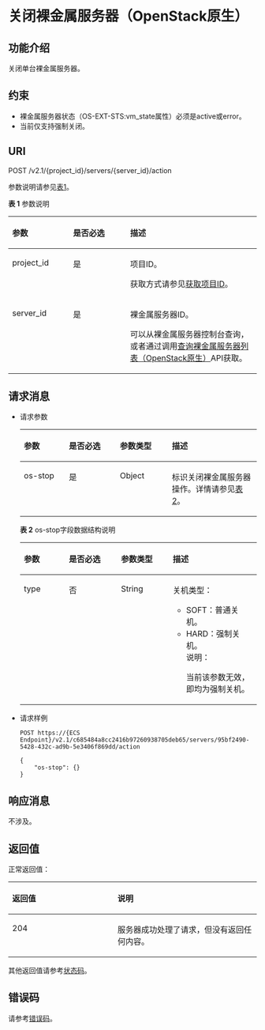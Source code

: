 # 关闭裸金属服务器（OpenStack原生）<a name="ZH-CN_TOPIC_0053158685"></a>

## 功能介绍<a name="section32841145"></a>

关闭单台裸金属服务器。

## 约束<a name="section57278039123222"></a>

-   裸金属服务器状态（OS-EXT-STS:vm\_state属性）必须是active或error。
-   当前仅支持强制关闭。

## URI<a name="section27134857"></a>

POST /v2.1/\{project\_id\}/servers/\{server\_id\}/action

参数说明请参见[表1](#table1997078319)。

**表 1**  参数说明

<a name="table1997078319"></a>
<table><thead align="left"><tr id="row1697157163111"><th class="cellrowborder" valign="top" width="24.492449244924494%" id="mcps1.2.4.1.1"><p id="p61356140"><a name="p61356140"></a><a name="p61356140"></a>参数</p>
</th>
<th class="cellrowborder" valign="top" width="22.96229622962296%" id="mcps1.2.4.1.2"><p id="p3791404"><a name="p3791404"></a><a name="p3791404"></a>是否必选</p>
</th>
<th class="cellrowborder" valign="top" width="52.54525452545254%" id="mcps1.2.4.1.3"><p id="p38668280"><a name="p38668280"></a><a name="p38668280"></a>描述</p>
</th>
</tr>
</thead>
<tbody><tr id="row1973711316"><td class="cellrowborder" valign="top" width="24.492449244924494%" headers="mcps1.2.4.1.1 "><p id="p31084503"><a name="p31084503"></a><a name="p31084503"></a>project_id</p>
</td>
<td class="cellrowborder" valign="top" width="22.96229622962296%" headers="mcps1.2.4.1.2 "><p id="p34816825"><a name="p34816825"></a><a name="p34816825"></a>是</p>
</td>
<td class="cellrowborder" valign="top" width="52.54525452545254%" headers="mcps1.2.4.1.3 "><p id="p1590600"><a name="p1590600"></a><a name="p1590600"></a>项目ID。</p>
<p id="p652825144113"><a name="p652825144113"></a><a name="p652825144113"></a>获取方式请参见<a href="获取项目ID.md">获取项目ID</a>。</p>
</td>
</tr>
<tr id="row39716712314"><td class="cellrowborder" valign="top" width="24.492449244924494%" headers="mcps1.2.4.1.1 "><p id="p18697032"><a name="p18697032"></a><a name="p18697032"></a>server_id</p>
</td>
<td class="cellrowborder" valign="top" width="22.96229622962296%" headers="mcps1.2.4.1.2 "><p id="p38064613"><a name="p38064613"></a><a name="p38064613"></a>是</p>
</td>
<td class="cellrowborder" valign="top" width="52.54525452545254%" headers="mcps1.2.4.1.3 "><p id="p63334794"><a name="p63334794"></a><a name="p63334794"></a><span id="text959384631516"><a name="text959384631516"></a><a name="text959384631516"></a>裸金属服务器</span><span id="text1359394651514"><a name="text1359394651514"></a><a name="text1359394651514"></a></span>ID。</p>
<p id="p29791113277"><a name="p29791113277"></a><a name="p29791113277"></a>可以从<span id="zh-cn_topic_0113746489_text013014803615"><a name="zh-cn_topic_0113746489_text013014803615"></a><a name="zh-cn_topic_0113746489_text013014803615"></a>裸金属服务器</span><span id="zh-cn_topic_0113746489_text10131448133612"><a name="zh-cn_topic_0113746489_text10131448133612"></a><a name="zh-cn_topic_0113746489_text10131448133612"></a></span>控制台查询，或者通过调用<a href="查询裸金属服务器列表（OpenStack原生）.md">查询裸金属服务器列表（OpenStack原生）</a>API获取。</p>
</td>
</tr>
</tbody>
</table>

## 请求消息<a name="section42887128"></a>

-   请求参数

    <a name="table54550461"></a>
    <table><thead align="left"><tr id="row11842506"><th class="cellrowborder" valign="top" width="19%" id="mcps1.1.5.1.1"><p id="p59978491115233"><a name="p59978491115233"></a><a name="p59978491115233"></a>参数</p>
    </th>
    <th class="cellrowborder" valign="top" width="21.529999999999998%" id="mcps1.1.5.1.2"><p id="p183901830522"><a name="p183901830522"></a><a name="p183901830522"></a>是否必选</p>
    </th>
    <th class="cellrowborder" valign="top" width="21.97%" id="mcps1.1.5.1.3"><p id="p26419641115233"><a name="p26419641115233"></a><a name="p26419641115233"></a>参数类型</p>
    </th>
    <th class="cellrowborder" valign="top" width="37.5%" id="mcps1.1.5.1.4"><p id="p64181866115233"><a name="p64181866115233"></a><a name="p64181866115233"></a>描述</p>
    </th>
    </tr>
    </thead>
    <tbody><tr id="row48896832"><td class="cellrowborder" valign="top" width="19%" headers="mcps1.1.5.1.1 "><p id="p1220438"><a name="p1220438"></a><a name="p1220438"></a>os-stop</p>
    </td>
    <td class="cellrowborder" valign="top" width="21.529999999999998%" headers="mcps1.1.5.1.2 "><p id="p0389123016219"><a name="p0389123016219"></a><a name="p0389123016219"></a>是</p>
    </td>
    <td class="cellrowborder" valign="top" width="21.97%" headers="mcps1.1.5.1.3 "><p id="p21345065"><a name="p21345065"></a><a name="p21345065"></a>Object</p>
    </td>
    <td class="cellrowborder" valign="top" width="37.5%" headers="mcps1.1.5.1.4 "><p id="p58405349"><a name="p58405349"></a><a name="p58405349"></a>标识关闭<span id="text16893205917151"><a name="text16893205917151"></a><a name="text16893205917151"></a>裸金属服务器</span><span id="text589315921515"><a name="text589315921515"></a><a name="text589315921515"></a></span>操作。详情请参见<a href="#table10346346162744">表2</a>。</p>
    </td>
    </tr>
    </tbody>
    </table>

    **表 2**  os-stop字段数据结构说明

    <a name="table10346346162744"></a>
    <table><thead align="left"><tr id="row45993853162744"><th class="cellrowborder" valign="top" width="19%" id="mcps1.2.5.1.1"><p id="p15821544165817"><a name="p15821544165817"></a><a name="p15821544165817"></a>参数</p>
    </th>
    <th class="cellrowborder" valign="top" width="22%" id="mcps1.2.5.1.2"><p id="p16821737324"><a name="p16821737324"></a><a name="p16821737324"></a>是否必选</p>
    </th>
    <th class="cellrowborder" valign="top" width="21.87%" id="mcps1.2.5.1.3"><p id="p105851844185813"><a name="p105851844185813"></a><a name="p105851844185813"></a>参数类型</p>
    </th>
    <th class="cellrowborder" valign="top" width="37.13%" id="mcps1.2.5.1.4"><p id="p858711445580"><a name="p858711445580"></a><a name="p858711445580"></a>描述</p>
    </th>
    </tr>
    </thead>
    <tbody><tr id="row41908639162744"><td class="cellrowborder" valign="top" width="19%" headers="mcps1.2.5.1.1 "><p id="p39156593162744"><a name="p39156593162744"></a><a name="p39156593162744"></a>type</p>
    </td>
    <td class="cellrowborder" valign="top" width="22%" headers="mcps1.2.5.1.2 "><p id="p76815371823"><a name="p76815371823"></a><a name="p76815371823"></a>否</p>
    </td>
    <td class="cellrowborder" valign="top" width="21.87%" headers="mcps1.2.5.1.3 "><p id="p13677446162744"><a name="p13677446162744"></a><a name="p13677446162744"></a>String</p>
    </td>
    <td class="cellrowborder" valign="top" width="37.13%" headers="mcps1.2.5.1.4 "><p id="p34131354162744"><a name="p34131354162744"></a><a name="p34131354162744"></a>关机类型：</p>
    <a name="ul1169415154044"></a><a name="ul1169415154044"></a><ul id="ul1169415154044"><li>SOFT：普通关机。</li><li>HARD：强制关机。<div class="note" id="note3080306151059"><a name="note3080306151059"></a><a name="note3080306151059"></a><span class="notetitle"> 说明： </span><div class="notebody"><p id="p27722756151059"><a name="p27722756151059"></a><a name="p27722756151059"></a>当前该参数无效，即均为强制关机。</p>
    </div></div>
    </li></ul>
    </td>
    </tr>
    </tbody>
    </table>


-   请求样例

    ```
    POST https://{ECS Endpoint}/v2.1/c685484a8cc2416b97260938705deb65/servers/95bf2490-5428-432c-ad9b-5e3406f869dd/action
    ```

    ```
    {
        "os-stop": {}
    }
    ```


## 响应消息<a name="section50439840"></a>

不涉及。

## 返回值<a name="section27037160"></a>

正常返回值：

<a name="zh-cn_topic_0053158659_table753804619176"></a>
<table><thead align="left"><tr id="zh-cn_topic_0053158659_row10735134615172"><th class="cellrowborder" valign="top" width="42.42%" id="mcps1.1.3.1.1"><p id="zh-cn_topic_0053158659_p19735204616177"><a name="zh-cn_topic_0053158659_p19735204616177"></a><a name="zh-cn_topic_0053158659_p19735204616177"></a>返回值</p>
</th>
<th class="cellrowborder" valign="top" width="57.58%" id="mcps1.1.3.1.2"><p id="zh-cn_topic_0053158659_p207355465176"><a name="zh-cn_topic_0053158659_p207355465176"></a><a name="zh-cn_topic_0053158659_p207355465176"></a>说明</p>
</th>
</tr>
</thead>
<tbody><tr id="zh-cn_topic_0053158659_row1473514621713"><td class="cellrowborder" valign="top" width="42.42%" headers="mcps1.1.3.1.1 "><p id="zh-cn_topic_0053158659_p13735144611178"><a name="zh-cn_topic_0053158659_p13735144611178"></a><a name="zh-cn_topic_0053158659_p13735144611178"></a>204</p>
</td>
<td class="cellrowborder" valign="top" width="57.58%" headers="mcps1.1.3.1.2 "><p id="zh-cn_topic_0053158659_p81516575011"><a name="zh-cn_topic_0053158659_p81516575011"></a><a name="zh-cn_topic_0053158659_p81516575011"></a>服务器成功处理了请求，但没有返回任何内容。</p>
</td>
</tr>
</tbody>
</table>

其他返回值请参考[状态码](状态码.md)。

## 错误码<a name="section14752650154917"></a>

请参考[错误码](错误码.md)。


